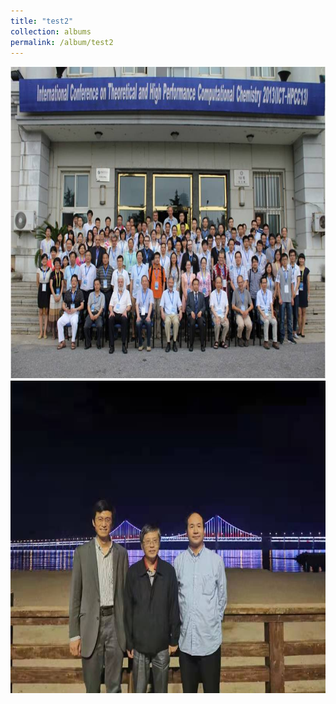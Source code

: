 ```yaml
---
title: "test2"
collection: albums
permalink: /album/test2
---
```

<img src="../images/W020141024386453400645.jpg" height="500">
<img src="../images/7ba0b3ba9cdccb925b34cb0595cf75c4.temp.jpg" height="500">
